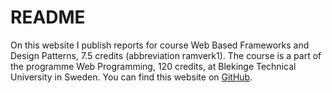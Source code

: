 README
======

On this website I publish reports for course Web Based Frameworks and Design Patterns, 7.5 credits (abbreviation ramverk1). The course is a part of the programme Web Programming, 120 credits, at Blekinge Technical University in Sweden. You can find this website on [GitHub](https://github.com/Christoffer2019/ramverk).